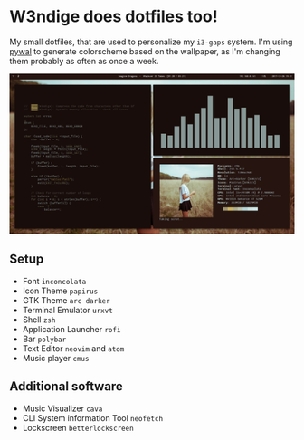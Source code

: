 # W3ndige does dotfiles too!

My small dotfiles, that are used to personalize my `i3-gaps` system. I'm using [pywal](https://github.com/dylanaraps/pywal) to generate colorscheme based on the wallpaper, as I'm changing them probably as often as once a week.  

![Dirty Terminals](dirty_terminals.png "Dirty Terminals")

## Setup
- Font  `inconcolata`
- Icon Theme `papirus`
- GTK Theme `arc darker`
- Terminal Emulator `urxvt`
- Shell `zsh`
- Application Launcher `rofi`
- Bar `polybar`
- Text Editor `neovim` and `atom`
- Music player `cmus`

## Additional software
- Music Visualizer `cava`
- CLI System information Tool `neofetch`
- Lockscreen `betterlockscreen` 
